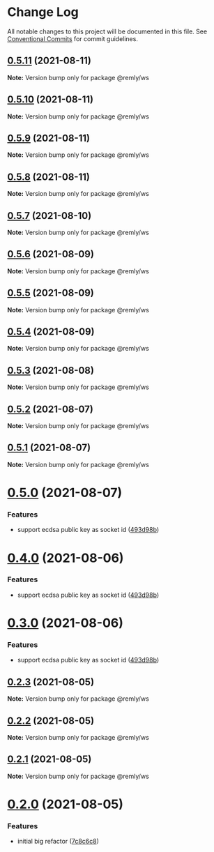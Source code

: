 # Change Log

All notable changes to this project will be documented in this file.
See [Conventional Commits](https://conventionalcommits.org) for commit guidelines.

## [0.5.11](https://gitr.net/mindary/remly/compare/@remly/ws@0.5.10...@remly/ws@0.5.11) (2021-08-11)

**Note:** Version bump only for package @remly/ws





## [0.5.10](https://gitr.net/mindary/remly/compare/@remly/ws@0.5.9...@remly/ws@0.5.10) (2021-08-11)

**Note:** Version bump only for package @remly/ws





## [0.5.9](https://gitr.net/mindary/remly/compare/@remly/ws@0.5.8...@remly/ws@0.5.9) (2021-08-11)

**Note:** Version bump only for package @remly/ws





## [0.5.8](https://gitr.net/mindary/remly/compare/@remly/ws@0.5.7...@remly/ws@0.5.8) (2021-08-11)

**Note:** Version bump only for package @remly/ws





## [0.5.7](https://gitr.net/mindary/remly/compare/@remly/ws@0.5.6...@remly/ws@0.5.7) (2021-08-10)

**Note:** Version bump only for package @remly/ws





## [0.5.6](https://gitr.net/mindary/remly/compare/@remly/ws@0.5.5...@remly/ws@0.5.6) (2021-08-09)

**Note:** Version bump only for package @remly/ws





## [0.5.5](https://gitr.net/mindary/remly/compare/@remly/ws@0.5.4...@remly/ws@0.5.5) (2021-08-09)

**Note:** Version bump only for package @remly/ws





## [0.5.4](https://gitr.net/mindary/remly/compare/@remly/ws@0.5.3...@remly/ws@0.5.4) (2021-08-09)

**Note:** Version bump only for package @remly/ws





## [0.5.3](https://gitr.net/mindary/remly/compare/@remly/ws@0.5.2...@remly/ws@0.5.3) (2021-08-08)

**Note:** Version bump only for package @remly/ws





## [0.5.2](https://gitr.net/mindary/remly/compare/@remly/ws@0.5.1...@remly/ws@0.5.2) (2021-08-07)

**Note:** Version bump only for package @remly/ws





## [0.5.1](https://gitr.net/mindary/remly/compare/@remly/ws@0.5.0...@remly/ws@0.5.1) (2021-08-07)

**Note:** Version bump only for package @remly/ws





# [0.5.0](https://gitr.net/mindary/remly/compare/@remly/ws@0.2.3...@remly/ws@0.5.0) (2021-08-07)


### Features

* support ecdsa public key as socket id ([493d98b](https://gitr.net/mindary/remly/commits/493d98b2f924ae1c5dbf25ef5603082c3f35f928))





# [0.4.0](https://gitr.net/mindary/remly/compare/@remly/ws@0.2.3...@remly/ws@0.4.0) (2021-08-06)


### Features

* support ecdsa public key as socket id ([493d98b](https://gitr.net/mindary/remly/commits/493d98b2f924ae1c5dbf25ef5603082c3f35f928))





# [0.3.0](https://gitr.net/mindary/remly/compare/@remly/ws@0.2.3...@remly/ws@0.3.0) (2021-08-06)


### Features

* support ecdsa public key as socket id ([493d98b](https://gitr.net/mindary/remly/commits/493d98b2f924ae1c5dbf25ef5603082c3f35f928))





## [0.2.3](https://gitr.net/mindary/remly/compare/@remly/ws@0.2.2...@remly/ws@0.2.3) (2021-08-05)

**Note:** Version bump only for package @remly/ws





## [0.2.2](https://gitr.net/mindary/remly/compare/@remly/ws@0.2.1...@remly/ws@0.2.2) (2021-08-05)

**Note:** Version bump only for package @remly/ws





## [0.2.1](https://gitr.net/mindary/remly/compare/@remly/ws@0.2.0...@remly/ws@0.2.1) (2021-08-05)

**Note:** Version bump only for package @remly/ws





# [0.2.0](https://gitr.net/mindary/remly/compare/@remly/ws@0.4.5...@remly/ws@0.2.0) (2021-08-05)


### Features

* initial big refactor ([7c8c6c8](https://gitr.net/mindary/remly/commits/7c8c6c813f12b4d686b4f59feab4c4abc01e30e6))

